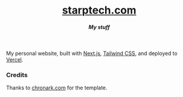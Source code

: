 <div align="center">
    <a href="https://starptech.com"><h1 align="center">starptech.com</h1></a>
    <h5>My stuff</h5>
</div>

<br/>

My personal website, built with [Next.js](https://nextjs.org/), [Tailwind CSS](https://tailwindcss.com/), and deployed to [Vercel](https://vercel.com/).

### Credits 

Thanks to [chronark.com](https://github.com/chronark/chronark.com) for the template.